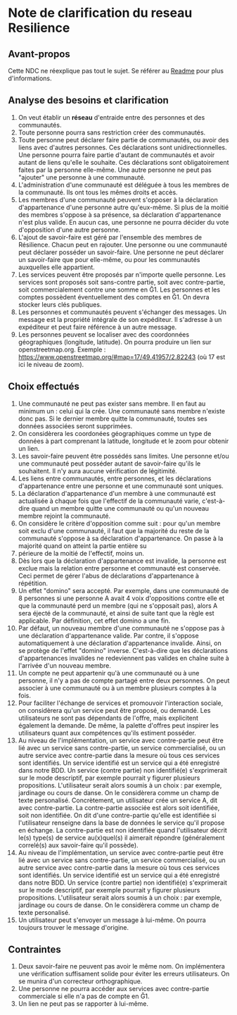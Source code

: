 # Note de clarification du reseau Resilience
## Avant-propos
Cette NDC ne réexplique pas tout le sujet. Se référer au [Readme](README.md) pour plus d'informations. 
## Analyse des besoins et clarification
1. On veut établir un **réseau** d'entraide entre des personnes et des communautés. 
2. Toute personne pourra sans restriction créer des communautés. 
3. Toute personne peut déclarer faire partie de communautés, ou avoir des liens avec d'autres personnes. Ces déclarations sont unidirectionnelles. Une personne pourra faire partie d'autant de communautés et avoir autant de liens qu'elle le souhaite. 
Ces déclarations sont obligatoirement faites par la personne elle-même. Une autre personne ne peut pas "ajouter" une personne à une communauté.
4. L'administration d'une communauté est déléguée à tous les membres de la communauté. Ils ont tous les mêmes droits et accès.
5. Les membres d'une communauté peuvent s'opposer à la déclaration d'appartenance d'une personne autre qu'eux-même. Si plus de la moitié des membres s'oppose à sa présence, sa déclaration d'appartenance n'est plus valide. En aucun cas, une personne ne pourra décider du vote d'opposition d'une autre personne. 
6. L'ajout de savoir-faire est géré par l'ensemble des membres de Résilience. Chacun peut en rajouter. Une personne ou une communauté peut déclarer posséder un savoir-faire. Une personne ne peut déclarer un savoir-faire que pour elle-même, ou pour les communautés auxquelles elle appartient. 
7. Les services peuvent être proposés par n'importe quelle personne. Les services sont proposés soit sans-contre partie, soit avec contre-partie, soit commercialement contre une somme en Ğ1. Les personnes et les comptes possèdent éventuellement des comptes en Ğ1. On devra stocker leurs clés publiques.
8. Les personnes et communautés peuvent s'échanger des messages. Un message est la propriété intégrale de son expéditeur. Il s'adresse à un expéditeur et peut faire référence à un autre message.
9. Les personnes peuvent se localiser avec des coordonnées géographiques (longitude, latitude). On pourra produire un lien sur openstreetmap.org. Exemple : https://www.openstreetmap.org/#map=17/49.41957/2.82243 (où 17 est ici le niveau de zoom).
## Choix effectués 
1. Une communauté ne peut pas exister sans membre. Il en faut au minimum un : celui qui la crée. Une communauté sans membre n'existe donc pas. Si le dernier membre quitte la communauté, toutes ses données associées seront supprimées.
2. On considèrera les coordonées géographiques comme un type de données à part comprenant la latitude, longitude et le zoom pour obtenir un lien. 
3. Les savoir-faire peuvent être possédés sans limites. Une personne et/ou une communauté peut posséder autant de savoir-faire qu'ils le souhaitent. Il n'y aura aucune vérification de légitimité. 
4. Les liens entre communautés, entre personnes, et les déclarations d'appartenance entre une personne et une communauté sont uniques. 
5. La déclaration d'appartenance d'un membre à une communauté est actualisée à chaque fois que l'effectif de la communauté varie, c'est-à-dire quand un membre quitte une communauté ou qu'un nouveau membre rejoint la communauté.
6. On considère le critère d'opposition comme suit : pour qu'un membre soit exclu d'une communauté, il faut que la majorité du reste de la communauté s'oppose à sa déclaration d'appartenance. On passe à la majorité quand on atteint la partie entière su
7. périeure de la moitié de l'effectif, moins un. 
8. Dès lors que la déclaration d'appartenance est invalide, la personne est exclue mais la relation entre personne et communauté est conservée. Ceci permet de gérer l'abus de déclarations d'appartenance à répétition.
9. Un effet "domino" sera accepté. Par exemple, dans une communauté de 8 personnes si une personne A avait 4 voix d'oppositions contre elle et que la communauté perd un membre (qui ne s'opposait pas), alors A sera éjecté de la communauté, et ainsi de suite tant que la règle est applicable. Par définition, cet effet domino a une fin. 
10. Par défaut, un nouveau membre d'une communauté ne s'oppose pas à une déclaration d'appartenance valide. Par contre, il s'oppose automatiquement à une déclaration d'appartenance invalide. Ainsi, on se protège de l'effet "domino" inverse. C'est-à-dire que les déclarations d'appartenances invalides ne redeviennent pas valides en chaîne suite à l'arrivée d'un nouveau membre.
11. Un compte ne peut appartenir qu'à une communauté ou à une personne, il n'y a pas de compte partagé entre deux personnes. On peut associer à une communauté ou à un membre plusieurs comptes à la fois.
12. Pour faciliter l'échange de services et promouvoir l'interaction sociale, on considèrera qu'un service peut être proposé, ou demandé. Les utilisateurs ne sont pas dépendants de l'offre, mais explicitent également la demande. De même, la palette d'offres peut inspirer les utilisateurs quant aux compétences qu'ils estiment posséder. 
13. Au niveau de l'implémentation, un service avec contre-partie peut être lié avec un service sans contre-partie, un service commercialisé, ou un autre service avec contre-partie dans la mesure où tous ces services sont identifiés. Un service identifié est un service qui a été enregistré dans notre BDD. Un service (contre partie) non identifié(e) s'exprimerait sur le mode descriptif, par exemple pourrait y figurer plusieurs propositions. L'utilisateur serait alors soumis à un choix : par exemple, jardinage ou cours de danse. On le considèrera comme un champ de texte personalisé. 
Concrètement, un utilisateur crée un service A, dit avec contre-partie. La contre-partie associée est alors soit identifiée, soit non identifiée. On dit d'une contre-partie qu'elle est identifiée si l'utilisateur renseigne dans la base de données le service qu'il propose en échange. La contre-partie est non identifiée quand l'utilisateur décrit le(s) type(s) de service au(x)quel(s) il aimerait répondre (généralement correlé(s) aux savoir-faire qu'il possède).
14. Au niveau de l'implémentation, un service avec contre-partie peut être lié avec un service sans contre-partie, un service commercialisé, ou un autre service avec contre-partie dans la mesure où tous ces services sont identifiés. Un service identifié est un service qui a été enregistré dans notre BDD. Un service (contre partie) non identifié(e) s'exprimerait sur le mode descriptif, par exemple pourrait y figurer plusieurs propositions. L'utilisateur serait alors soumis à un choix : par exemple, jardinage ou cours de danse. On le considèrera comme un champ de texte personalisé. 
15. Un utilisateur peut s'envoyer un message à lui-même. On pourra toujours trouver le message d'origine. 

## Contraintes
1. Deux savoir-faire ne peuvent pas avoir le même nom. On implémentera une vérification suffisament solide pour éviter les erreurs utilisateurs. On se munira d'un correcteur orthographique. 
2. Une personne ne pourra accéder aux services avec contre-partie commerciale si elle n'a pas de compte en Ğ1. 
3. Un lien ne peut pas se rapporter à lui-même. 




